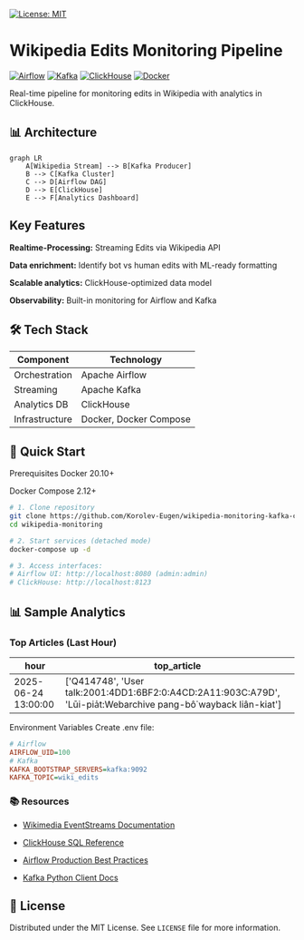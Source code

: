[![License: MIT](https://img.shields.io/badge/License-MIT-yellow.svg)](https://opensource.org/licenses/MIT)
# Wikipedia Edits Monitoring Pipeline

[![Airflow](https://img.shields.io/badge/Airflow-017CEE?style=for-the-badge&logo=Apache%20Airflow&logoColor=white)](https://airflow.apache.org/)
[![Kafka](https://img.shields.io/badge/Kafka-231F20?style=for-the-badge&logo=Apache%20Kafka&logoColor=white)](https://kafka.apache.org/)
[![ClickHouse](https://img.shields.io/badge/ClickHouse-FFCC01?style=for-the-badge&logo=ClickHouse&logoColor=black)](https://clickhouse.com/)
[![Docker](https://img.shields.io/badge/Docker-2496ED?style=for-the-badge&logo=Docker&logoColor=white)](https://www.docker.com/)

Real-time pipeline for monitoring edits in Wikipedia with analytics in ClickHouse.

## 📊 Architecture

```mermaid
graph LR
    A[Wikipedia Stream] --> B[Kafka Producer]
    B --> C[Kafka Cluster]
    C --> D[Airflow DAG]
    D --> E[ClickHouse]
    E --> F[Analytics Dashboard]
```
##  Key Features

**Realtime-Processing:** Streaming Edits via Wikipedia API

**Data enrichment:** Identify bot vs human edits with ML-ready formatting

**Scalable analytics:** ClickHouse-optimized data model

**Observability:** Built-in monitoring for Airflow and Kafka


## 🛠 Tech Stack
| Component	      | Technology             |
-----------------|------------------------|
| Orchestration	  | Apache Airflow         |
| Streaming	      | Apache Kafka           |
| Analytics DB	   | ClickHouse             |
| Infrastructure	 | Docker, Docker Compose |

## 🚀 Quick Start
Prerequisites
Docker 20.10+

Docker Compose 2.12+

```bash
# 1. Clone repository
git clone https://github.com/Korolev-Eugen/wikipedia-monitoring-kafka-clickhouse-airflow.git
cd wikipedia-monitoring

# 2. Start services (detached mode)
docker-compose up -d

# 3. Access interfaces:
# Airflow UI: http://localhost:8080 (admin:admin)
# ClickHouse: http://localhost:8123
```
## 📊 Sample Analytics
### Top Articles (Last Hour)

| hour | top_article |
---|-------------|
|2025-06-24 13:00:00   |['Q414748', 'User talk:2001:4DD1:6BF2:0:A4CD:2A11:903C:A79D', 'Lūi-pia̍t:Webarchive pang-bô͘ wayback liân-kiat']             |

Environment Variables
Create .env file:

```ini
# Airflow
AIRFLOW_UID=100
# Kafka
KAFKA_BOOTSTRAP_SERVERS=kafka:9092
KAFKA_TOPIC=wiki_edits
```
### 📚 Resources
- [Wikimedia EventStreams Documentation](https://stream.wikimedia.org/?doc)

- [ClickHouse SQL Reference](https://clickhouse.com/docs)

- [Airflow Production Best Practices](https://airflow.apache.org/docs/apache-airflow/stable/best-practices.html)
- [Kafka Python Client Docs](https://kafka-python.readthedocs.io/en/master/)

## 📜 License
Distributed under the MIT License. See `LICENSE` file for more information.
